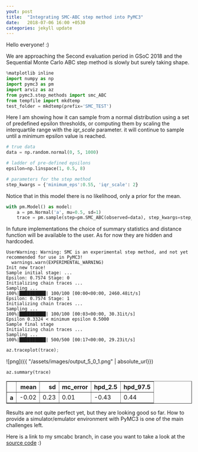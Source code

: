 ```yaml
---
yout: post
title:  "Integrating SMC-ABC step method into PyMC3"
date:   2018-07-06 16:00 +0530
categories: jekyll update
---
```


Hello everyone! :)

We are approaching the Second evaluation period in GSoC 2018 and the Sequential Monte Carlo ABC step method is slowly but surely taking shape. 


```python
%matplotlib inline
import numpy as np
import pymc3 as pm
import arviz as az
from pymc3.step_methods import smc_ABC
from tempfile import mkdtemp
test_folder = mkdtemp(prefix='SMC_TEST')
```

Here I am showing how it can sample from a normal distribution using a set of predefined epsilon thresholds, or computing them by scaling the interquartile range with the _iqr_scale_ parameter. it will continue to sample until a minimum epsilon value is reached.

```python
# true data
data = np.random.normal(0, 5, 1000)
```


```python
# ladder of pre-defined epsilons
epsilon=np.linspace(1, 0.5, 8)
```


```python
# parameters for the step method
step_kwargs = {'minimum_eps':0.55, 'iqr_scale': 2}
```

Notice that in this model there is no likelihood, only a prior for the mean. 

```python
with pm.Model() as model:
    a = pm.Normal('a', mu=0.5, sd=1)
    trace = pm.sample(step=pm.SMC_ABC(observed=data), step_kwargs=step_kwargs)
```

In future implementations the choice of summary statistics and distance function will be available to the user. As for now they are hidden and hardcoded.

	UserWarning: Warning: SMC is an experimental step method, and not yet recommended for use in PyMC3!
      warnings.warn(EXPERIMENTAL_WARNING)
    Init new trace!
    Sample initial stage: ...
    Epsilon: 0.7574 Stage: 0
    Initializing chain traces ...
    Sampling ...
    100%|██████████| 100/100 [00:00<00:00, 2460.48it/s]
    Epsilon: 0.7574 Stage: 1
    Initializing chain traces ...
    Sampling ...
    100%|██████████| 100/100 [00:03<00:00, 30.31it/s]
    Epsilon 0.3324 < minimum epsilon 0.5000
    Sample final stage
    Initializing chain traces ...
    Sampling ...
    100%|██████████| 500/500 [00:17<00:00, 29.23it/s]



```python
az.traceplot(trace);
```


![png]({{ "/assets/images/output_5_0_1.png" | absolute_url}})



```python
az.summary(trace)
```




<div>
<style scoped>
    .dataframe tbody tr th:only-of-type {
        vertical-align: middle;
    }

    .dataframe tbody tr th {
        vertical-align: top;
    }

    .dataframe thead th {
        text-align: right;
    }
</style>
<table border="1" class="dataframe">
  <thead>
    <tr style="text-align: right;">
      <th></th>
      <th>mean</th>
      <th>sd</th>
      <th>mc_error</th>
      <th>hpd_2.5</th>
      <th>hpd_97.5</th>
    </tr>
  </thead>
  <tbody>
    <tr>
      <th>a</th>
      <td>-0.02</td>
      <td>0.23</td>
      <td>0.01</td>
      <td>-0.43</td>
      <td>0.44</td>
    </tr>
  </tbody>
</table>
</div>

Results are not quite perfect yet, but they are looking good so far. How to provide a simulator/emulator environment with PyMC3 is one of the main challenges left. 

Here is a link to my smcabc branch, in case you want to take a look at the [source code](https://github.com/agustinaarroyuelo/pymc3/tree/smcabc) :)

